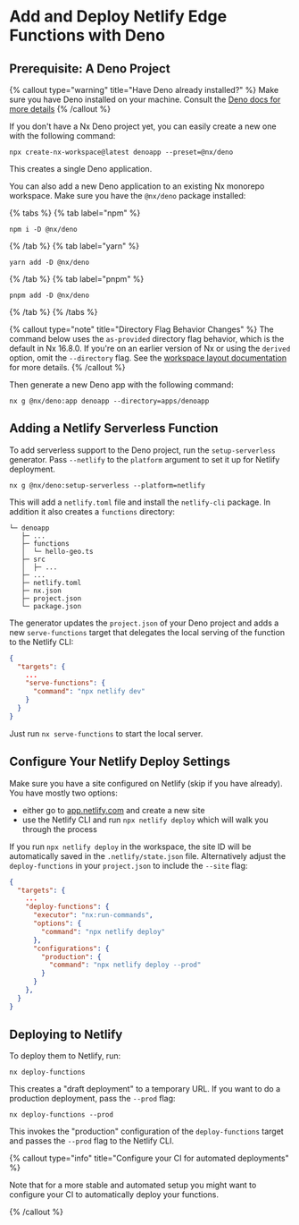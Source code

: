 # Add and Deploy Netlify Edge Functions with Deno

## Prerequisite: A Deno Project

{% callout type="warning" title="Have Deno already installed?" %}
Make sure you have Deno installed on your machine. Consult the [Deno docs for more details](https://deno.com/manual/getting_started/installation)
{% /callout %}

If you don't have a Nx Deno project yet, you can easily create a new one with the following command:

```shell
npx create-nx-workspace@latest denoapp --preset=@nx/deno
```

This creates a single Deno application.

You can also add a new Deno application to an existing Nx monorepo workspace. Make sure you have the `@nx/deno` package installed:

{% tabs %}
{% tab label="npm" %}

```shell
npm i -D @nx/deno
```

{% /tab %}
{% tab label="yarn" %}

```shell
yarn add -D @nx/deno
```

{% /tab %}
{% tab label="pnpm" %}

```shell
pnpm add -D @nx/deno
```

{% /tab %}
{% /tabs %}

{% callout type="note" title="Directory Flag Behavior Changes" %}
The command below uses the `as-provided` directory flag behavior, which is the default in Nx 16.8.0. If you're on an earlier version of Nx or using the `derived` option, omit the `--directory` flag. See the [workspace layout documentation](/reference/nx-json#workspace-layout) for more details.
{% /callout %}

Then generate a new Deno app with the following command:

```shell
nx g @nx/deno:app denoapp --directory=apps/denoapp
```

## Adding a Netlify Serverless Function

To add serverless support to the Deno project, run the `setup-serverless` generator. Pass `--netlify` to the `platform` argument to set it up for Netlify deployment.

```shell
nx g @nx/deno:setup-serverless --platform=netlify
```

This will add a `netlify.toml` file and install the `netlify-cli` package. In addition it also creates a `functions` directory:

```
└─ denoapp
   ├─ ...
   ├─ functions
   │  └─ hello-geo.ts
   ├─ src
   │  ├─ ...
   ├─ ...
   ├─ netlify.toml
   ├─ nx.json
   ├─ project.json
   └─ package.json
```

The generator updates the `project.json` of your Deno project and adds a new `serve-functions` target that delegates the local serving of the function to the Netlify CLI:

```json {% fileName="project.json" %}
{
  "targets": {
    ...
    "serve-functions": {
      "command": "npx netlify dev"
    }
  }
}
```

Just run `nx serve-functions` to start the local server.

## Configure Your Netlify Deploy Settings

Make sure you have a site configured on Netlify (skip if you have already). You have mostly two options:

- either go to [app.netlify.com](https://app.netlify.com) and create a new site
- use the Netlify CLI and run `npx netlify deploy` which will walk you through the process

If you run `npx netlify deploy` in the workspace, the site ID will be automatically saved in the `.netlify/state.json` file. Alternatively adjust the `deploy-functions` in your `project.json` to include the `--site` flag:

```json {% fileName="project.json" %}
{
  "targets": {
    ...
    "deploy-functions": {
      "executor": "nx:run-commands",
      "options": {
        "command": "npx netlify deploy"
      },
      "configurations": {
        "production": {
          "command": "npx netlify deploy --prod"
        }
      }
    },
  }
}
```

## Deploying to Netlify

To deploy them to Netlify, run:

```shell
nx deploy-functions
```

This creates a "draft deployment" to a temporary URL. If you want to do a production deployment, pass the `--prod` flag:

```shell
nx deploy-functions --prod
```

This invokes the "production" configuration of the `deploy-functions` target and passes the `--prod` flag to the Netlify CLI.

{% callout type="info" title="Configure your CI for automated deployments" %}

Note that for a more stable and automated setup you might want to configure your CI to automatically deploy your functions.

{% /callout %}
